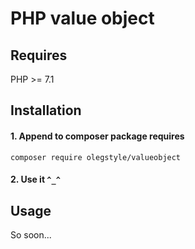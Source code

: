 # PHP value object

## Requires

PHP >= 7.1

## Installation

#### 1. Append to composer package requires
```
composer require olegstyle/valueobject
```

#### 2. Use it `^_^`

## Usage

So soon...
